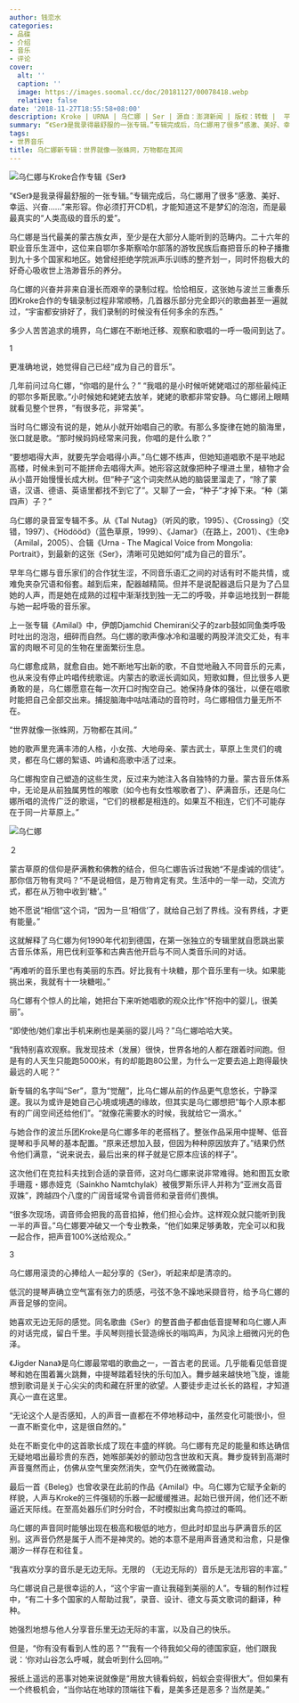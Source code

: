```yaml
---
author: 钱恋水
categories:
- 品碟
- 介绍
- 音乐
- 评论
cover:
  alt: ''
  caption: ''
  image: https://images.soomal.cc/doc/20181127/00078418.webp
  relative: false
date: '2018-11-27T18:55:58+08:00'
description: Kroke | URNA | 乌仁娜 | Ser | 源自：澎湃新闻 | 版权：转载 |  平均/总评分：10.00/10
summary: “《Ser》是我录得最舒服的一张专辑。”专辑完成后，乌仁娜用了很多“感激、美好、幸运、兴奋……”来形容。你必须打开CD机，才能知道这不是梦幻的泡泡，而是最最真实的“人类高级的音乐的爱”……
tags:
- 世界音乐
title: 乌仁娜新专辑：世界就像一张蛛网，万物都在其间
---
```


![乌仁娜与Kroke合作专辑《Ser》](https://images.soomal.cc/doc/20181127/00078417_01.webp)





“《Ser》是我录得最舒服的一张专辑。”专辑完成后，乌仁娜用了很多“感激、美好、幸运、兴奋……”来形容。你必须打开CD机，才能知道这不是梦幻的泡泡，而是最最真实的“人类高级的音乐的爱”。

乌仁娜是当代最美的蒙古族女声，至少是在大部分人能听到的范畴内。二十六年的职业音乐生涯中，这位来自鄂尔多斯察哈尔部落的游牧民族后裔把音乐的种子播撒到九十多个国家和地区。她曾经拒绝学院派声乐训练的整齐划一，同时怀抱极大的好奇心吸收世上浩渺音乐的养分。

乌仁娜的兴奋并非来自漫长而艰辛的录制过程。恰恰相反，这张她与波兰三重奏乐团Kroke合作的专辑录制过程非常顺畅，几首器乐部分完全即兴的歌曲甚至一遍就过，“宇宙都安排好了，我们录制的时候没有任何多余的东西。”

多少人苦苦追求的境界，乌仁娜在不断地迁移、观察和歌唱的一呼一吸间到达了。

1

更准确地说，她觉得自己已经“成为自己的音乐”。

几年前问过乌仁娜，“你唱的是什么？” “我唱的是小时候听姥姥唱过的那些最纯正的鄂尔多斯民歌。”小时候她和姥姥去放羊，姥姥的歌都非常安静。乌仁娜闭上眼睛就看见整个世界，“有很多花，非常美”。

当时乌仁娜没有说的是，她从小就开始唱自己的歌。有那么多旋律在她的脑海里，张口就是歌。“那时候妈妈经常来问我，你唱的是什么歌？”

“要想唱得大声，就要先学会唱得小声。”乌仁娜不练声，但她知道唱歌不是平地起高楼，时候未到可不能拼命去唱得大声。她形容这就像把种子埋进土里，植物才会从小苗开始慢慢长成大树。但“种子”这个词突然从她的脑袋里溜走了，“除了蒙语，汉语、德语、英语里都找不到它了”。又聊了一会，“种子”才掉下来。“种（第四声）子？”

乌仁娜的录音室专辑不多。从《Tal Nutag》（听风的歌，1995）、《Crossing》（交错，1997）、《Hödööd》（蓝色草原，1999）、《Jamar》（在路上，2001）、《生命》（Amilal，2005）、合辑《Urna - The Magical Voice from Mongolia: Portrait》，到最新的这张《Ser》，清晰可见她如何“成为自己的音乐”。

早年乌仁娜与音乐家们的合作犹生涩，不同音乐语汇之间的对话有时不能共情，或难免夹杂冗语和俗套。越到后来，配器越精简。但并不是说配器退后只是为了凸显她的人声，而是她在成熟的过程中渐渐找到独一无二的呼吸，并幸运地找到一群能与她一起呼吸的音乐家。

上一张专辑《Amilal》中，伊朗Djamchid Chemirani父子的zarb鼓如同鱼类呼吸时吐出的泡泡，细碎而自然。乌仁娜的歌声像冰冷和温暖的两股洋流交汇处，有丰富的肉眼不可见的生物在里面繁衍生息。

乌仁娜愈成熟，就愈自由。她不断地写出新的歌，不自觉地融入不同音乐的元素，也从来没有停止吟唱传统歌谣。内蒙古的歌谣长调如风，短歌如舞，但比很多人更勇敢的是，乌仁娜愿意在每一次开口时掏空自己。她保持身体的强壮，以便在唱歌时能把自己全部交出来。捕捉脑海中咕咕涌动的音符时，乌仁娜相信力量无所不在。

“世界就像一张蛛网，万物都在其间。”

她的歌声里充满丰沛的人格，小女孩、大地母亲、蒙古武士，草原上生灵们的魂灵，都在乌仁娜的絮语、吟诵和高歌中活了过来。

乌仁娜掏空自己塑造的这些生灵，反过来为她注入各自独特的力量。蒙古音乐体系中，无论是从前独属男性的喉歌（如今也有女性喉歌者了）、萨满音乐，还是乌仁娜所唱的流传广泛的歌谣，“它们的根都是相连的。如果互不相连，它们不可能存在于同一片草原上。”

![乌仁娜](https://images.soomal.cc/doc/20181127/00078418.webp)





２

蒙古草原的信仰是萨满教和佛教的结合，但乌仁娜告诉过我她“不是虔诚的信徒”。那你信万物有灵吗？“不是说相信，是万物肯定有灵。生活中的一举一动，交流方式，都在从万物中收到‘糖’。”

她不愿说“相信”这个词，“因为一旦‘相信’了，就给自己划了界线。没有界线，才更有能量。”

这就解释了乌仁娜为何1990年代初到德国，在第一张独立的专辑里就自愿跳出蒙古音乐体系，用巴伐利亚筝和古典吉他开启与不同人类音乐间的对话。

“再难听的音乐里也有美丽的东西。好比我有十块糖，那个音乐里有一块。如果能挑出来，我就有十一块糖啦。”

乌仁娜有个惊人的比喻，她把台下来听她唱歌的观众比作“怀抱中的婴儿，很美丽”。

“即使他/她们拿出手机来刷也是美丽的婴儿吗？”乌仁娜哈哈大笑。

“我特别喜欢观察。我发现技术（发展）很快，世界各地的人都在跟着时间跑。但是有的人天生只能跑5000米，有的却能跑80公里，为什么一定要去追上跑得最快最远的人呢？”

新专辑的名字叫“Ser”，意为“觉醒”，比乌仁娜从前的作品更气息悠长，宁静深邃。我以为或许是她自己心境或境遇的缘故，但其实是乌仁娜想把“每个人原本都有的广阔空间还给他们”。“就像花需要水的时候，我就给它一滴水。”

与她合作的波兰乐团Kroke是乌仁娜多年的老搭档了。整张作品采用中提琴、低音提琴和手风琴的基本配置。“原来还想加入鼓，但因为种种原因放弃了。”结果仍然令他们满意，“说来说去，最后出来的样子就是它原本应该的样子”。

这次他们在克拉科夫找到合适的录音师，这对乌仁娜来说非常难得。她和图瓦女歌手珊蔻・娜赤娅克（Sainkho Namtchylak）被俄罗斯乐评人并称为“亚洲女高音双姝”，跨越四个八度的广阔音域常令调音师和录音师们畏惧。

“很多次现场，调音师会把我的高音掐掉，他们担心会炸。这样观众就只能听到我一半的声音。”乌仁娜要冲破又一个专业教条，“他们如果足够勇敢，完全可以和我一起合作，把声音100%送给观众。”

3

乌仁娜用滚烫的心捧给人一起分享的《Ser》，听起来却是清凉的。

低沉的提琴声确立空气富有张力的质感，弓弦不急不躁地采撷音符，给予乌仁娜的声音足够的空间。

她喜欢无边无际的感觉。同名歌曲《Ser》的整首曲子都由低音提琴和乌仁娜人声的对话完成，留白千里。手风琴则擅长营造绵长的嗡鸣声，为风涂上细微闪光的色泽。

《Jigder Nana》是乌仁娜最常唱的歌曲之一，一首古老的民谣。几乎能看见低音提琴和她在围着篝火跳舞，中提琴踏着轻快的乐句加入。舞步越来越快地飞旋，谁能想到歌词是关于心尖尖的肉和藏在肝里的欲望。人要徒步走过长长的路程，才知道真心一直在这里。

“无论这个人是否感知，人的声音一直都在不停地移动中，虽然变化可能很小，但一直不断变化中，这是很自然的。”

处在不断变化中的这首歌长成了现在丰盛的样貌。乌仁娜有充足的能量和练达确信无疑地唱出最珍贵的东西，她喉部美妙的颤动包含世故和天真。舞步旋转到高潮时声音戛然而止，仿佛从空气里突然消失，空气仍在微微震动。

最后一首《Beleg》也曾收录在此前的作品《Amilal》中。乌仁娜为它赋予全新的样貌，人声与Kroke的三件强韧的乐器一起缓缓推进。起始已很开阔，他们还不断逼近天际线。在至高处器乐们时分时合，不时模拟出禽鸟掠过的嘶鸣。

乌仁娜的声音同时能够出现在极高和极低的地方，但此时却显出与萨满音乐的区别。这声音仍然是属于人而不是神灵的。她的本意不是用声音通灵和治愈，只是像潮汐一样存在和往复。

“我喜欢分享的音乐是无边无际。无限的 （无边无际的）音乐是无法形容的丰富。”

乌仁娜说自己是很幸运的人，“这个宇宙一直让我碰到美丽的人”。专辑的制作过程中，“有二十多个国家的人帮助过我”，录音、设计、德文与英文歌词的翻译，种种。

她强烈地想与他人分享音乐里无边无际的丰富，以及自己的快乐。

但是，“你有没有看到人性的恶？”“我有一个待我如父母的德国家庭，他们跟我说：‘你对山谷怎么呼喊，就会听到什么回响。’”

报纸上遥远的恶事对她来说就像是“用放大镜看蚂蚁，蚂蚁会变得很大”。但如果有一个终极机会，“当你站在地球的顶端往下看，是美多还是恶多？当然是美。”